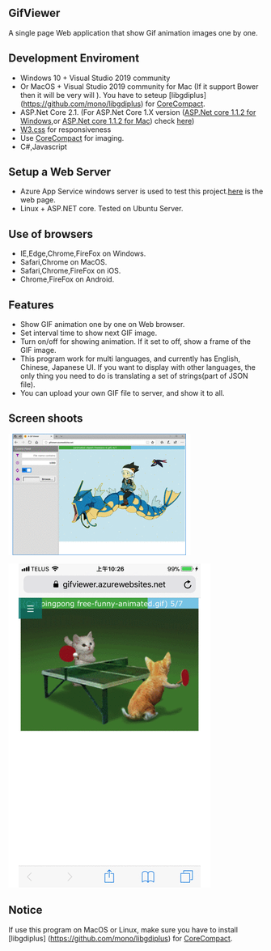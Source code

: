 ## GifViewer
A single page Web application that show Gif animation images one by one.

## Development Enviroment
- Windows 10 + Visual Studio 2019 community
- Or MacOS + Visual Studio 2019 community for Mac (If it support Bower then it will be very will ). You have to seteup [libgdiplus] (https://github.com/mono/libgdiplus) for [CoreCompact](https://github.com/CoreCompat/CoreCompat).
- ASP.Net Core 2.1. (For ASP.Net Core 1.X version ([ASP.Net core 1.1.2 for Windows](https://www.microsoft.com/net/download/windows),or [ASP.Net core 1.1.2 for Mac](https://www.microsoft.com/net/download/macos)) check [here](https://github.com/XMTei/GifViewer/tree/495646ab69d3a66a2229fb040491c10146afb0f7))
- [W3.css](https://www.w3schools.com/w3css/default.asp) for responsiveness
- Use [CoreCompact](https://github.com/CoreCompat/CoreCompat) for imaging.
- C#,Javascript

## Setup a Web Server
- Azure App Service windows server is used to test this project.[here](http://gifviewer.azurewebsites.net/) is the web page.
- Linux + ASP.NET core. Tested on Ubuntu Server.

## Use of browsers
- IE,Edge,Chrome,FireFox on Windows.
- Safari,Chrome on MacOS.
- Safari,Chrome,FireFox on iOS.
- Chrome,FireFox on Android.

## Features
- Show GIF animation one by one on Web browser.
- Set interval time to show next GIF image.
- Turn on/off for showing animation. If it set to off, show a frame of the GIF image.
- This program work for multi languages, and currently has English, Chinese, Japanese UI. If you want to display with other languages, the only thing you need to do is translating a set of strings(part of JSON file).
- You can upload your own GIF file to server, and show it to all. 

## Screen shoots
![Screenshot](/GifViewer/wwwroot/images/GifViewer.gif)

![ScreenshotiPhone](/GifViewer/wwwroot/images/GifVieweriPhone.gif)

## Notice
If use this program on MacOS or Linux, make sure you have to install [libgdiplus] (https://github.com/mono/libgdiplus) for [CoreCompact](https://github.com/CoreCompat/CoreCompat).
